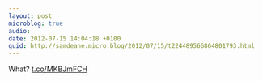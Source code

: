 ```yaml
---
layout: post
microblog: true
audio: 
date: 2012-07-15 14:04:18 +0100
guid: http://samdeane.micro.blog/2012/07/15/t224489566864801793.html
---
```

What? [t.co/MKBJmFCH](http://t.co/MKBJmFCH)
